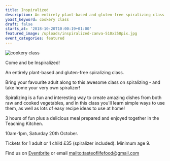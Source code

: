 ```yaml
---
title: Inspiralized
description: An entirely plant-based and gluten-free spiralizing class.
yoast_keyword: cookery class
draft: false
starts_at: '2018-10-20T10:00:19+01:00'
featured_image: /uploads/inspiralized-canva-510x250pix.jpg
event_categories: featured
---
```

![cookery class](/uploads/inspiralized-poster.jpg)

Come and be Inspiralized!



An entirely plant-based and gluten-free spiralizing class.

Bring your favourite adult along to this awesome class on spiralizing - and take home your very own spiralizer!

Spiralizing is a fun and interesting way to create amazing dishes from both raw and cooked vegetables, and in this class you'll learn simple ways to use them, as well as lots of easy recipe ideas to use at home!

3 hours of fun plus a delicious meal prepared and enjoyed together in the Teaching Kitchen.

10am-1pm, Saturday 20th October. 

Tickets for 1 adult or 1 child £35 (spiralizer included). Minimum age 9. 

Find us on [Eventbrite](https://www.eventbrite.co.uk/e/inspiralized-tickets-50237853773) or email <mailto:tasteoflifefood@gmail.com>
